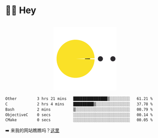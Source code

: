 
# 👋🏻 Hey
<div align="center">
	<br>
	<img src="https://raw.githubusercontent.com/Aniket965/Aniket965/master/pacman.svg?sanitize=true" width="200" height="200">
	<br>
</div>

<!--START_SECTION:waka-->

```txt
Other         3 hrs 21 mins   ███████████████▒░░░░░░░░░   61.21 %
C             2 hrs 4 mins    █████████▒░░░░░░░░░░░░░░░   37.78 %
Bash          2 mins          ▒░░░░░░░░░░░░░░░░░░░░░░░░   00.79 %
ObjectiveC    0 secs          ░░░░░░░░░░░░░░░░░░░░░░░░░   00.14 %
CMake         0 secs          ░░░░░░░░░░░░░░░░░░░░░░░░░   00.05 %
```

<!--END_SECTION:waka-->

 ➡️  来我的网站瞧瞧吗？[这里](https://www.shaolongfei.com)
